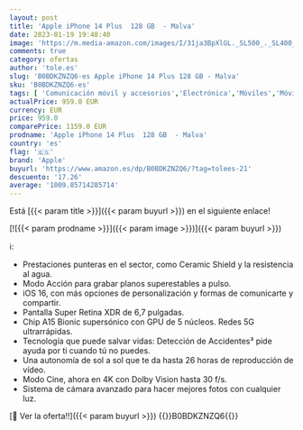 ```yaml
---
layout: post
title: 'Apple iPhone 14 Plus  128 GB  - Malva'
date: 2023-01-19 19:48:40
image: 'https://m.media-amazon.com/images/I/31ja3BpXlGL._SL500_._SL400_.jpg'
comments: true
category: ofertas
author: 'tole.es'
slug: 'B0BDKZNZQ6-es Apple iPhone 14 Plus 128 GB - Malva'
sku: 'B0BDKZNZQ6-es'
tags: [ 'Comunicación móvil y accesorios','Electrónica','Móviles','Móviles y smartphones libres','apple','iphone','🇪🇸', ]
actualPrice: 959.0 EUR
currency: EUR
price: 959.0
comparePrice: 1159.0 EUR
prodname: 'Apple iPhone 14 Plus  128 GB  - Malva'
country: 'es'
flag: '🇪🇸'
brand: 'Apple'
buyurl: 'https://www.amazon.es/dp/B0BDKZNZQ6/?tag=tolees-21'
descuento: '17.26'
average: '1009.85714285714'
---
```


Está [{{< param title >}}]({{< param buyurl >}}) en el siguiente enlace!

[![{{< param prodname >}}]({{< param image >}})]({{< param buyurl >}})

ℹ️:

- Prestaciones punteras en el sector, como Ceramic Shield y la resistencia al agua.
- Modo Acción para grabar planos superestables a pulso.
- iOS 16, con más opciones de personalización y formas de comunicarte y compartir.
- Pantalla Super Retina XDR de 6,7 pulgadas.
- Chip A15 Bionic supersónico con GPU de 5 núcleos. Redes 5G ultrarrápidas.
- Tecnología que puede salvar vidas: Detección de Accidentes³ pide ayuda por ti cuando tú no puedes.
- Una autonomía de sol a sol que te da hasta 26 horas de reproducción de vídeo.
- Modo Cine, ahora en 4K con Dolby Vision hasta 30 f/s.
- Sistema de cámara avanzado para hacer mejores fotos con cualquier luz.

[🛒 Ver la oferta!!]({{< param buyurl >}})
{{<world>}}B0BDKZNZQ6{{</world>}}
